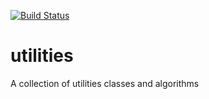 [![Build Status](https://travis-ci.org/rubenochiavone/utilities.svg?branch=master)](https://travis-ci.org/rubenochiavone/utilities)

# utilities

A collection of utilities classes and algorithms

